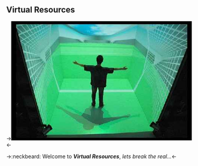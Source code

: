 Virtual Resources
-----------------

->![alt text](https://raw.githubusercontent.com/CreatorB/Virtual/master/img/welcome.jpg)<-

->:neckbeard: Welcome to ***Virtual Resources***, *lets break the real...*<-
